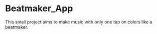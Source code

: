 # Beatmaker_App
This small project aims to make music with only one tap on colors like a beatmaker.
